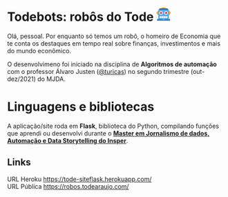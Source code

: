 # Todebots: robôs do Tode ![Robô](https://github.com/todearaujo/robosdotode/blob/main/static/favicon-32x32.png)

Olá, pessoal. Por enquanto só temos um robô, o homeiro de Economia que te conta os destaques em tempo real sobre finanças, investimentos e mais do mundo econômico.

O desenvolvimeno foi iniciado na disciplina de **Algoritmos de automação** com o professor Álvaro Justen ([@turicas](https://github.com/turicas)) no segundo trimestre (out-dez/2021) do MJDA.

# Linguagens e bibliotecas

A aplicação/site roda em **Flask**, biblioteca do Python, compilando funções que aprendi ou desenvolvi durante o [**Master em Jornalismo de dados, Automação e Data Storytelling do Insper**](https://www.insper.edu.br/pos-graduacao/master-em-jornalismo-de-dados-automacao-e-data-storytelling/).

## Links
URL Heroku https://tode-siteflask.herokuapp.com/
<br>
URL Pública https://robos.todearaujo.com/
